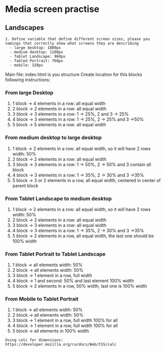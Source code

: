 # Media screen practise

## Landscapes

```
1. Define variable that define different screen sizes, please you namings that correctly show what screens they are describing
  - large desktop: 1800px
  - medium desktop: 1200px
  - Tablet Landscape: 960px
  - Tabled Portrait: 768px
  - mobile: 320px
```
Main file: index.html is you structure
Create location for this blocks following instructions:

### From large Desktop 
  1. 1 block -> 4 elements in a row: all equal width
  1. 2 block -> 2 elements in a row: all equal width
  1. 3 block -> 3 elements in a row: 1 -> 25%, 2 and 3 -> 25%
  1. 4 block -> 3 elements in a row: 1 -> 25%, 2 -> 25% and 3 ->50%
  1. 5 block -> 5 elements in a row: all equal width
  
### From medium desktop to large desktop
  1. 1 block -> 2 elements in a row: all equal width, so it will have 2 rows width: 50%
  1. 2 block -> 2 elements in a row: all equal width
  1. 3 block -> 3 elements in a row: 1 -> 50%, 2 -> 50% and 3 contain all block
  1. 4 block -> 3 elements in a row: 1 -> 35%, 2 -> 30% and 3 ->35%
  1. 5 block -> 3 or 2 elements in a row, all equal width, centered in center of parent block  
  
### From Tablet Landscape to medium desktop
  1. 1 block -> 2 elements in a row: all equal width, so it will have 2 rows width: 50%
  1. 2 block -> 2 elements in a row: all equal width
  1. 3 block -> 3 elements in a row: all equal width
  1. 4 block -> 3 elements in a row: 1 -> 35%, 2 -> 30% and 3 ->35%
  1. 5 block -> 2 elements in a row, all equal width, the last one should be 100% width
  
### From Tablet Portrait to Tablet Landscape
  1. 1 block -> all elements width: 50%
  1. 2 block -> all elements width: 50%
  1. 3 block -> 1 element in a row, full width
  1. 4 block -> 1 and second: 50% and last element 100% width
  1. 5 block -> 2 elements in a row, 50% width, last one is 100% width
  
### From Mobile to Tablet Portrait
  1. 1 block -> all elements width: 50%
  1. 2 block -> all elements width: 50%
  1. 3 block -> 1 element in a row, full width 100% for all
  1. 4 block -> 1 element in a row, full width 100% for all
  1. 5 block -> all elements in 100% width

```
Using calc for dimensions: 
https://developer.mozilla.org/ru/docs/Web/CSS/calc
```
